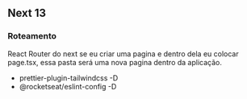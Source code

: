 ## Next 13
### Roteamento
React Router do next se eu criar uma pagina e dentro dela eu colocar page.tsx, essa pasta será uma nova pagina dentro da aplicação.

- prettier-plugin-tailwindcss -D
- @rocketseat/eslint-config -D